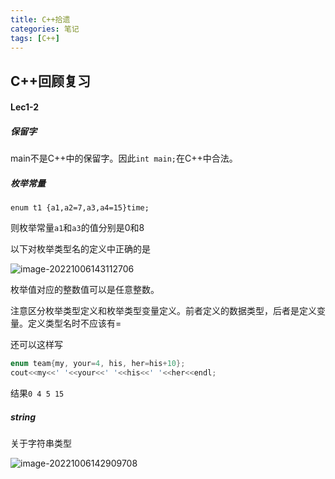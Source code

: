 ```yaml
---
title: C++拾遗
categories: 笔记
tags: [C++]
---
```

## C++回顾复习

#### Lec1-2

##### 保留字

main不是C++中的保留字。因此`int main;`在C++中合法。

##### 枚举常量

`enum t1 {a1,a2=7,a3,a4=15}time;`

则枚举常量`a1`和`a3`的值分别是0和8

以下对枚举类型名的定义中正确的是

![image-20221006143112706](https://raw.githubusercontent.com/Lunaticsky-tql/my_picbed/main/c%2B%2B/20221006205903569808_152_image-20221006143112706.png)

枚举值对应的整数值可以是任意整数。

注意区分枚举类型定义和枚举类型变量定义。前者定义的数据类型，后者是定义变量。定义类型名时不应该有=

还可以这样写

```c++
enum team{my, your=4, his, her=his+10};
cout<<my<<' '<<your<<' '<<his<<' '<<her<<endl;
```

结果`0 4 5 15`



##### string

关于字符串类型

![image-20221006142909708](https://raw.githubusercontent.com/Lunaticsky-tql/my_picbed/main/c%2B%2B/20221006205904459199_980_image-20221006142909708.png)